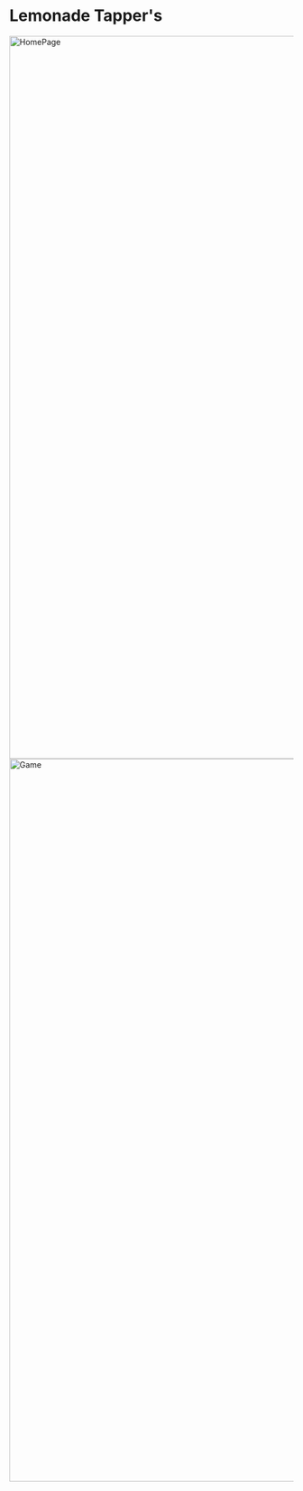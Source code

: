 # Lemonade Tapper's

<img width="1279" alt="HomePage" src="https://user-images.githubusercontent.com/58525723/210891953-43783f76-21eb-4cc3-87f1-9b0b4ef5991b.png">
<img width="1279" alt="Game" src="https://user-images.githubusercontent.com/58525723/210891956-86db5ecb-8a8b-4837-be60-6a80b7e5c2c3.png">

